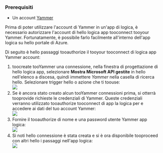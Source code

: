 ### <a name="prerequisites"></a>Prerequisiti
* Un account [Yammer](https://www.yammer.com/) 

Prima di poter utilizzare l'account di Yammer in un'app di logica, è necessario autorizzare l'account di hello logica app tooconnect tooyour Yammer. Fortunatamente, è possibile farlo facilmente all'interno dell'app logica su hello portale di Azure. 

Di seguito è hello passaggi tooauthorize il tooyour tooconnect di logica app Yammer account:

1. toocreate tooYammer una connessione, nella finestra di progettazione di hello logica app, selezionare **Mostra Microsoft API gestite** in hello nell'elenco a discesa, quindi immettere *Yammer* nella casella di ricerca hello. Selezionare trigger hello o azione che ti toouse:  
   ![](./media/connectors-create-api-yammer/yammer-1.png)
2. Se è ancora stato creato alcun tooYammer connessioni prima, si otterrà tooprovide richieste le credenziali di Yammer. Queste credenziali verranno utilizzato tooauthorize tooconnect di app la logica per e accedere ai dati del tuo account Yammer:  
   ![](./media/connectors-create-api-yammer/yammer-2.png)
3. Fornire il tooauthorize di nome e una password utente Yammer app logica:  
   ![](./media/connectors-create-api-yammer/yammer-3.png)   
4. Si noti hello connessione è stata creata e si è ora disponibile tooproceed con altri hello i passaggi nell'app logica:  
   ![](./media/connectors-create-api-yammer/yammer-4.png)   

